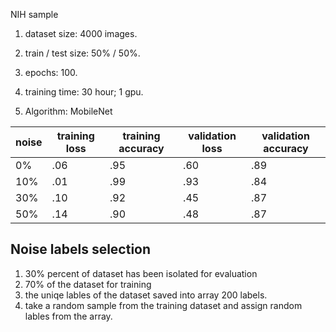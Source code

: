 NIH sample

1. dataset size: 4000 images.

2. train / test size: 50% / 50%.

3. epochs: 100.

4. training time: 30 hour; 1 gpu.

5. Algorithm: MobileNet

   

| noise | training loss | training accuracy | validation loss | validation accuracy |
| ----- | ------------- | ----------------- | --------------- | ------------------- |
| 0%   | .06           | .95               | .60             | .89                 |
| 10%   | .01          | .99               | .93             | .84                 |
| 30%   | .10          | .92               | .45             | .87                 |
| 50%   | .14           | .90              | .48             | .87                 |



## Noise labels selection

1. 30% percent of dataset has been isolated for evaluation
2. 70% of the dataset for training
3. the uniqe lables of the dataset saved into array 200 labels.
4. take a random sample from the training dataset and assign random lables from the array.

